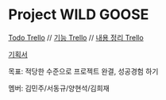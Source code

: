 Project WILD GOOSE
======================

[Todo Trello](https://trello.com/b/bkqgfow6/)
 // 
[기능 Trello](https://trello.com/b/u1FFBJRE/)
 // 
[내용 정리 Trello](https://trello.com/b/gpoy7DIX/)

[기획서](https://github.com/NHNNEXT/2014-01-HUDI-WILDGOOSE/wiki/%EA%B8%B0%ED%9A%8D%EC%84%9C)

목표: 적당한 수준으로 프로젝트 완결, 성공경험 하기

멤버: 김민주/서동규/양현석/김희재
